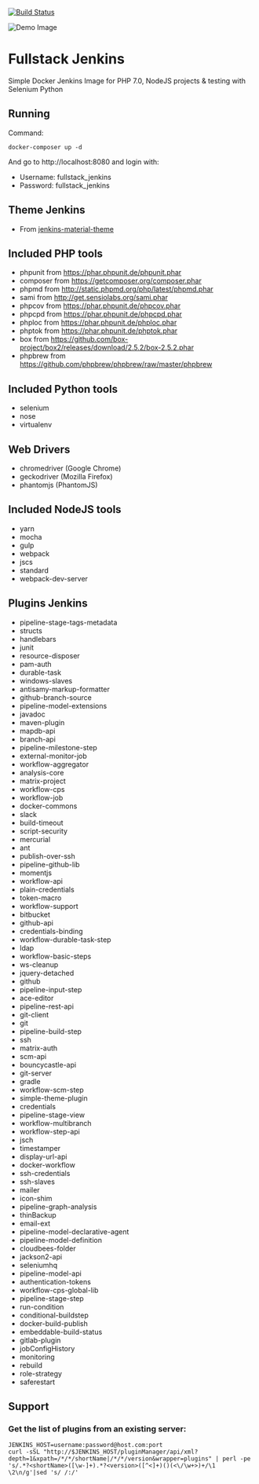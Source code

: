 [![Build Status](https://travis-ci.org/vietdien2005/fullstack-jenkins.svg?branch=master)](https://travis-ci.org/vietdien2005/fullstack-jenkins)

![Demo Image](http://image-store.slidesharecdn.com/da8e74c0-98cd-408d-a3cc-783e45d3ca9f-original.png)

# Fullstack Jenkins

Simple Docker Jenkins Image for PHP 7.0, NodeJS projects & testing with Selenium Python

## Running

Command:

	docker-composer up -d

And go to http://localhost:8080 and login with: 

- Username: fullstack_jenkins
- Password: fullstack_jenkins
	
## Theme Jenkins 

- From [jenkins-material-theme](https://github.com/afonsof/jenkins-material-theme)

## Included PHP tools

- phpunit from <https://phar.phpunit.de/phpunit.phar>
- composer from <https://getcomposer.org/composer.phar>
- phpmd from <http://static.phpmd.org/php/latest/phpmd.phar>
- sami from <http://get.sensiolabs.org/sami.phar>
- phpcov from <https://phar.phpunit.de/phpcov.phar>
- phpcpd from <https://phar.phpunit.de/phpcpd.phar>
- phploc from <https://phar.phpunit.de/phploc.phar>
- phptok from <https://phar.phpunit.de/phptok.phar>
- box from <https://github.com/box-project/box2/releases/download/2.5.2/box-2.5.2.phar>
- phpbrew from <https://github.com/phpbrew/phpbrew/raw/master/phpbrew>

## Included Python tools

- selenium
- nose
- virtualenv

## Web Drivers

- chromedriver (Google Chrome)
- geckodriver (Mozilla Firefox)
- phantomjs (PhantomJS)

## Included NodeJS tools

- yarn
- mocha
- gulp
- webpack
- jscs
- standard
- webpack-dev-server

## Plugins Jenkins

- pipeline-stage-tags-metadata
- structs
- handlebars
- junit
- resource-disposer
- pam-auth
- durable-task
- windows-slaves
- antisamy-markup-formatter
- github-branch-source
- pipeline-model-extensions
- javadoc
- maven-plugin
- mapdb-api
- branch-api
- pipeline-milestone-step
- external-monitor-job
- workflow-aggregator
- analysis-core
- matrix-project
- workflow-cps
- workflow-job
- docker-commons
- slack
- build-timeout
- script-security
- mercurial
- ant
- publish-over-ssh
- pipeline-github-lib
- momentjs
- workflow-api
- plain-credentials
- token-macro
- workflow-support
- bitbucket
- github-api
- credentials-binding
- workflow-durable-task-step
- ldap
- workflow-basic-steps
- ws-cleanup
- jquery-detached
- github
- pipeline-input-step
- ace-editor
- pipeline-rest-api
- git-client
- git
- pipeline-build-step
- ssh
- matrix-auth
- scm-api
- bouncycastle-api
- git-server
- gradle
- workflow-scm-step
- simple-theme-plugin
- credentials
- pipeline-stage-view
- workflow-multibranch
- workflow-step-api
- jsch
- timestamper
- display-url-api
- docker-workflow
- ssh-credentials
- ssh-slaves
- mailer
- icon-shim
- pipeline-graph-analysis
- thinBackup
- email-ext
- pipeline-model-declarative-agent
- pipeline-model-definition
- cloudbees-folder
- jackson2-api
- seleniumhq
- pipeline-model-api
- authentication-tokens
- workflow-cps-global-lib
- pipeline-stage-step
- run-condition
- conditional-buildstep
- docker-build-publish
- embeddable-build-status
- gitlab-plugin
- jobConfigHistory
- monitoring
- rebuild
- role-strategy
- saferestart

## Support
### Get the list of plugins from an existing server:

	JENKINS_HOST=username:password@host.com:port
	curl -sSL "http://$JENKINS_HOST/pluginManager/api/xml?depth=1&xpath=/*/*/shortName|/*/*/version&wrapper=plugins" | perl -pe 's/.*?<shortName>([\w-]+).*?<version>([^<]+)()(<\/\w+>)+/\1 \2\n/g'|sed 's/ /:/'
